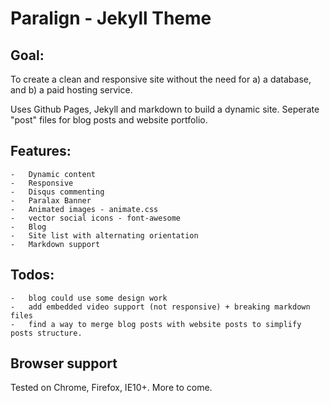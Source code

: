 # Paralign - Jekyll Theme
	
## Goal:
To create a clean and responsive site without the need for a) a database, and b) a paid hosting service.

Uses Github Pages, Jekyll and markdown to build a dynamic site. Seperate "post" files for blog posts and website portfolio.

## Features:

	-	Dynamic content
	-	Responsive
	-	Disqus commenting
	-	Paralax Banner
	-	Animated images - animate.css
	-	vector social icons - font-awesome
	-	Blog
	-	Site list with alternating orientation
	-	Markdown support

## Todos:

	-	blog could use some design work
	-	add embedded video support (not responsive) + breaking markdown files
	-	find a way to merge blog posts with website posts to simplify posts structure.

## Browser support

Tested on Chrome, Firefox, IE10+. More to come.
